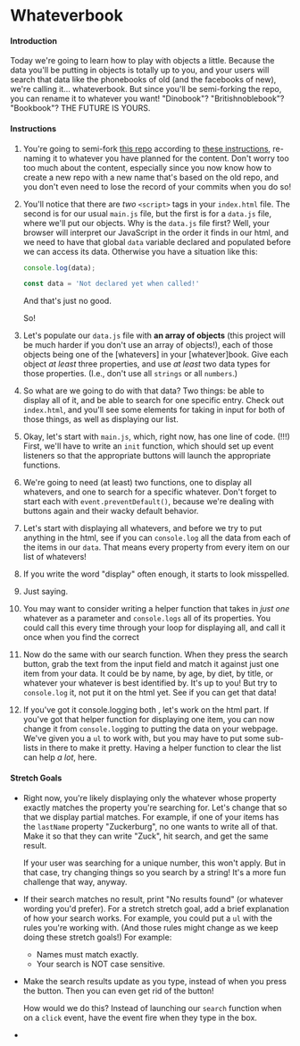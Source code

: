 # Whateverbook

#### Introduction

Today we're going to learn how to play with objects a little. Because the data you'll be putting in objects is totally up to you, and your users will search that data like the phonebooks of old (and the facebooks of new), we're calling it... whateverbook. But since you'll be semi-forking the repo, you can rename it to whatever you want! "Dinobook"? "Britishnoblebook"? "Bookbook"? THE FUTURE IS YOURS.

#### Instructions

1. You're going to semi-fork [this repo](https://github.com/abbreviatedman/whateverbook) according to [these instructions](http://simp.ly/p/rhtFY4), re-naming it to whatever you have planned for the content. Don't worry too too much about the content, especially since you now know how to create a new repo with a new name that's based on the old repo, and you don't even need to lose the record of your commits when you do so!

2. You'll notice that there are _two_ `<script>` tags in your `index.html` file. The second is for our usual `main.js` file, but the first is for a `data.js` file, where we'll put our objects. Why is the `data.js` file first? Well, your browser will interpret our JavaScript in the order it finds in our html, and we need to have that global `data` variable declared and populated before we can access its data. Otherwise you have a situation like this:

    ```javascript
    console.log(data);
    
    const data = 'Not declared yet when called!'
    ```

    And that's just no good.

    So!

3.  Let's populate our `data.js` file with **an array of objects** (this project will be much harder if you don't use an array of objects!), each of those objects being one of the [whatevers] in your [whatever]book. Give each object _at least_ three properties, and use _at least_ two data types for those properties. (I.e., don't use all `strings` or all `numbers`.)

4. So what are we going to do with that data? Two things: be able to display all of it, and be able to search for one specific entry. Check out `index.html`, and you'll see some elements for taking in input for both of those things, as well as displaying our list.

5. Okay, let's start with `main.js`, which, right now, has one line of code. (!!!) First, we'll have to write an `init` function, which should set up event listeners so that the appropriate buttons will launch the appropriate functions.

6. We're going to need (at least) two functions, one to display all whatevers, and one to search for a specific whatever.  Don't forget to start each with `event.preventDefault()`, because we're dealing with buttons again and their wacky default behavior.

7. Let's start with displaying all whatevers, and before we try to put anything in the html, see if you can `console.log` all the data from each of the items in our `data`. That means every property from every item on our list of whatevers!

8. If you write the word "display" often enough, it starts to look misspelled.

9. Just saying.

10. You may want to consider writing a helper function that takes in _just one_ whatever as a parameter and `console.logs` all of its properties. You could call this every time through your loop for displaying all, and call it once when you find the correct 

11. Now do the same with our search function. When they press the search button, grab the text from the input field and match it against just one item from your data. It could be by name, by age, by diet, by title, or whatever your whatever is best identified by. It's up to you! But try to `console.log` it, not put it on the html yet. See if you can get that data!

12. If you've got it console.logging both , let's work on the html part. If you've got that helper function for displaying one item, you can now change it from `console.log`ging to putting the data on your webpage. We've given you a `ul` to work with, but you may have to put some sub-lists in there to make it pretty. Having a helper function to clear the list can help _a lot_, here.

#### Stretch Goals

* Right now, you're likely displaying only the whatever whose property exactly matches the property you're searching for. Let's change that so that we display partial matches. For example, if one of your items has the `lastName` property "Zuckerburg", no one wants to write all of that. Make it so that they can write "Zuck", hit search, and get the same result.

    If your user was searching for a unique number, this won't apply. But in that case, try changing things so you search by a string! It's a more fun challenge that way, anyway.

* If their search matches no result, print "No results found" (or whatever wording you'd prefer). For a stretch stretch goal, add a brief explanation of how your search works. For example, you could put a `ul` with the rules you're working with. (And those rules might change as we keep doing these stretch goals!) For example:
	* Names must match exactly.
	* Your search is NOT case sensitive.

* Make the search results update as you type, instead of when you press the button. Then you can even get rid of the button!

    How would we do this? Instead of launching our `search` function when on a `click` event, have the event fire when they type in the box.

* 